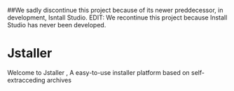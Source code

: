 ##We sadly discontinue this project because of its newer preddecessor, in development, Isntall Studio.
EDIT: We recontinue this project because Install Studio has never been developed.
# Jstaller
Welcome to Jstaller , A easy-to-use installer platform based on self-extracceding archives
